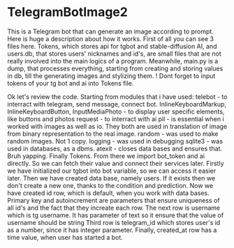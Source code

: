 # TelegramBotImage2
This is a Telegram bot that can generate an image according to prompt.
Here is huge a description about how it works. 
First of all you can see 3 files here. 
Tokens, which stores api for tgbot and stable-diffusion AI, and users.db, that stores users' nicknames and id's, are small files that are not really involved into the main logics of a program. Meanwhile, main.py is a dump, that processes everything, starting from creating and storing values in db, till the generating images and stylizing them. 
! Dont forget to input tokens of your tg bot and ai into Tokens file. 

Ok let's review the code. 
Starting from modules that i have used:
    telebot - to interract with telegram, send message, connect bot.
    InlineKeyboardMarkup, InlineKeyboardButton, InputMediaPhoto - to display user specific elements, like buttons and photos
    request - to interract with ai
    pil - is essential when i worked with images as well as io. They both are used in translation of image from binary representation to the real image.
    random - was used to make random images. Not 1 copy.
    logging - was used in debugging
    sqlite3 - was used in databases, as a dbms.
    atexit - closes data bases and ensures that. Bruh yapping.
Finally Tokens. From there we import bot_token and ai directly. So we can fetch their value and connect their services later. 
Firstly we have initialized our tgbot into bot variable, so we can access it easier later. 
Then we have created data base, namely users. If it exists then we don't create a new one, thanks to the condition and prediction.
Now we have created id row, which is default, when you work with data bases. Primary key and autoincrement are parameters that ensure uniqueness of all id's and the fact that they increate each row. 
The next row is username which is tg username. It has parameter of text so it ensure that the value of username should be string
Third row is telegram_id which stores user's id as a number, since it has integer parameter.
Finally, created_at row has a time value, when user has started a bot. 

